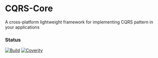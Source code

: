 # CQRS-Core

A cross-platform lightweight framework for implementing CQRS pattern in your applications

### Status

[![Build](https://ci.appveyor.com/api/projects/status/f3tlkm3c94edolxy?svg=true)](https://ci.appveyor.com/project/BishoyDemian/cqrs-core)
[![Coverity](https://scan.coverity.com/projects/8642/badge.svg)](https://scan.coverity.com/projects/bishoydemian-cqrs-core)
